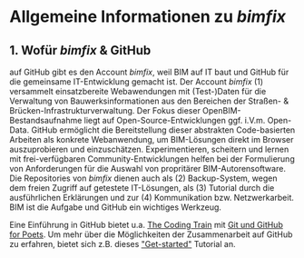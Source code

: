 # Allgemeine Informationen zu *bimfix*

## 1. Wofür *bimfix* & GitHub

auf GitHub gibt es den Account *bimfix*, weil BIM auf IT baut und GitHub für die gemeinsame IT-Entwicklung gemacht ist. Der Account *bimfix* (1) versammelt einsatzbereite Webawendungen mit (Test-)Daten für die Verwaltung von Bauwerksinformationen aus den Bereichen der Straßen- & Brücken-Infrastrukturverwaltung. Der Fokus dieser OpenBIM-Bestandsaufnahme liegt auf Open-Source-Entwicklungen ggf. i.V.m. Open-Data. GitHub ermöglicht die Bereitstellung dieser abstrakten Code-basierten Arbeiten als konkrete Webanwendung, um BIM-Lösungen direkt im Browser auszuprobieren und einzuschätzen. Experimentieren, scheitern und lernen mit frei-verfügbaren Community-Entwicklungen helfen bei der Formulierung von Anforderungen für die Auswahl von propritärer BIM-Autorensoftware. Die Repositories von *bimfix* dienen auch als (2) Backup-System, wegen dem freien Zugriff auf getestete IT-Lösungen, als (3) Tutorial durch die ausführlichen Erklärungen und zur (4) Kommunikation bzw. Netzwerkarbeit. BIM ist die Aufgabe und GitHub ein wichtiges Werkzeug.

Eine Einführung in GitHub bietet u.a. [The Coding Train](https://github.com/CodingTrain) mit [Git und GitHub for Poets](https://youtu.be/BCQHnlnPusY). Um mehr über die Möglichkeiten der Zusammenarbeit auf GitHub zu erfahren, bietet sich z.B. dieses ["Get-started"](https://docs.github.com/de/get-started/quickstart/hello-world) Tutorial an.
